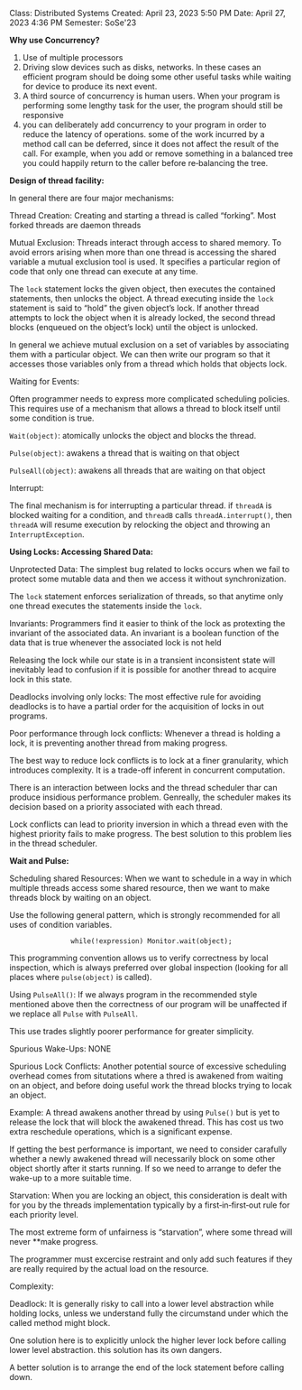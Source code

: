 Class: Distributed Systems
Created: April 23, 2023 5:50 PM
Date: April 27, 2023 4:36 PM
Semester: SoSe'23

**Why use Concurrency?**
1. Use of multiple processors
2. Driving slow devices such as disks, networks. In these cases an efficient program should be doing some other useful tasks while waiting for device to produce its next event.
3. A third source of concurrency is human users. When your program is performing some lengthy task for the user, the program should still be responsive
4. you can deliberately add concurrency to your program in order to reduce the latency of operations. some of the work incurred by a method call can be deferred, since it does not affect the result of the call. For example, when you add or remove something in a balanced tree you could happily return to the caller before re‐balancing the tree.

**Design of thread facility:**

In general there are four major mechanisms:

Thread Creation: Creating and starting a thread is called “forking”. Most forked threads are daemon threads

Mutual Exclusion: Threads interact through access to shared memory. To avoid errors arising when more than one thread is accessing the shared variable a mutual exclusion tool is used. It specifies a particular region of code that only one thread can execute at any time.

The $\texttt{lock}$ statement locks the given object, then executes the contained statements, then unlocks the object. 
A thread executing inside the $\texttt{lock}$ statement is said to “hold” the given object’s lock. If another thread attempts to lock the object when it is already locked, the second thread blocks (enqueued on the object’s lock) until the object is unlocked.

In general we achieve mutual exclusion on a set of variables by associating them with a particular object. We can then write our program so that it accesses those variables only from a thread which holds that objects lock.

Waiting for Events:

Often programmer needs to express more complicated scheduling policies. This requires use of a mechanism that allows a thread to block itself until some condition is true.

$\texttt{Wait(object)}$: atomically unlocks the object and blocks the thread.

$\texttt{Pulse(object)}$: awakens a thread that is waiting on that object

$\texttt{PulseAll(object)}$: awakens all threads that are waiting on that object


Interrupt:

The final mechanism is for interrupting a particular thread. if $\texttt{threadA}$ is blocked waiting for a condition, and $\texttt{threadB}$ calls $\texttt{threadA.interrupt()}$, then $\texttt{threadA}$ will resume execution by relocking the object and throwing an $\texttt{InterruptException}$. 


**Using Locks: Accessing Shared Data:**

Unprotected Data: 
The simplest bug related to locks occurs when we fail to protect some mutable data and then we access it without synchronization.

The $\texttt{lock}$ statement enforces serialization of threads, so that anytime only one thread executes the statements inside the $\texttt{lock}$.

Invariants:
Programmers find it easier to think of the lock as protexting the invariant of the associated data. An invariant is a boolean function of the data that is true whenever the associated lock is not held

Releasing the lock while our state is in a transient inconsistent state will inevitably lead to confusion if it is possible for another thread to acquire lock in this state.

Deadlocks involving only locks:
The most effective rule for avoiding deadlocks is to have a partial order for the acquisition of locks in out programs.

Poor performance through lock conflicts:
Whenever a thread is holding a lock, it is preventing another thread from making progress.

The best way to reduce lock conflicts is to lock at a finer granularity, which introduces complexity. It is a trade-off inferent in concurrent computation.

There is an interaction between locks and the thread scheduler thar can produce insidious performance problem. Genreally, the scheduler makes its decision based on a priority associated with each thread. 

Lock conflicts can lead to priority inversion in which a thread even with the highest priority fails to make progress. The best solution to this problem lies in the thread scheduler.

**Wait and Pulse:** 

Scheduling shared Resources:
When we want to schedule in a way in which multiple threads access some shared resource, then we want to make threads block by waiting on an object.

Use the following general pattern, which is strongly recommended for all uses of condition variables.

$$
\texttt{while(!expression) Monitor.wait(object);}
$$

This programming convention allows us to verify correctness by local inspection, which is always preferred over global inspection (looking for all places where $\texttt{pulse(object)}$ is called).


Using $\texttt{PulseAll()}$:
If we always program in the recommended style mentioned above then the correctness of our program will be unaffected if we replace all $\texttt{Pulse}$ with $\texttt{PulseAll}$.

This use trades slightly poorer performance for greater simplicity.

Spurious Wake-Ups: NONE

Spurious Lock Conflicts:
Another potential source of excessive scheduling overhead comes from situtations where a thred is awakened from waiting on an object, and before doing useful work the thread blocks trying to locak an object.

Example: A thread awakens another thread by using $\texttt{Pulse()}$ but is yet to release the lock that will block the awakened thread. This has cost us two extra reschedule operations, which is a significant expense.

If getting the best performance is important, we need to consider carafully whether a newly awakened thread will necessarily block on some other object shortly after it starts running. If so we need to arrange to defer the wake-up to a more suitable time.

Starvation:
When you are locking an object, this consideration is dealt with for you by the threads implementation typically by a first‐in‐first‐out rule for each priority level.

The most extreme form of unfairness is “starvation”, where some thread will never **make progress.

The programmer must excercise restraint and only add such features if they are really required by the actual load on the resource.

Complexity:

Deadlock:
It is generally risky to call into a lower level abstraction while holding locks, unless we understand fully the circumstand under which the called method might block.

One solution here is to explicitly unlock the higher lever lock before calling lower level abstraction. this solution has its own dangers.

A better solution is to arrange the end of the lock statement before calling down.